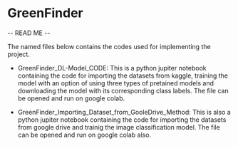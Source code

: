 # GreenFinder

  
 -- READ ME --

The named files below contains the codes used for implementing the project.

* GreenFinder_DL-Model_CODE:
    This is a python jupiter notebook containing the code for importing the datasets from kaggle, training the model with an option of using three types of pretained models and downloading the model with its corresponding class labels.
  The file can be opened and run on google colab.

* GreenFinder_Importing_Dataset_from_GooleDrive_Method:
   This is also a python jupiter notebook containing the code for importing the datasets from google drive and trainig the image classification model.
  The file can be opened and run on google colab also.
 
